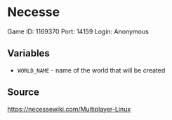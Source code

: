 # Necesse
Game ID: 1169370
Port: 14159
Login: Anonymous

## Variables
- ``WORLD_NAME`` - name of the world that will be created

## Source
https://necessewiki.com/Multiplayer-Linux
